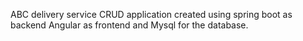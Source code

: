 ABC delivery service CRUD application created using spring boot as backend Angular as frontend and Mysql for the database.